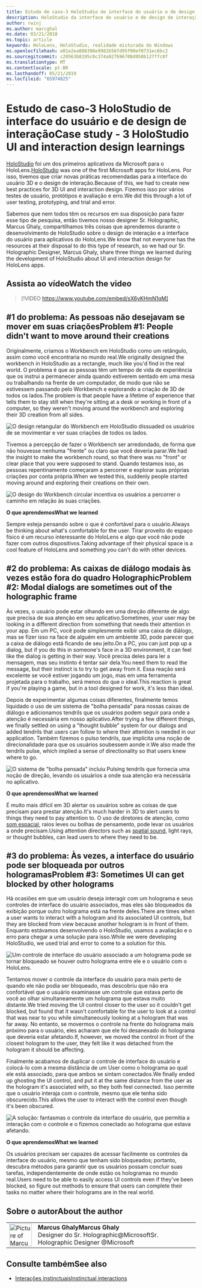 ```yaml
---
title: Estudo de caso-3 HoloStudio de interface do usuário e de design de interação
description: HoloStudio da interface do usuário e de design de interação
author: rwinj
ms.author: marcghal
ms.date: 03/21/2018
ms.topic: article
keywords: HoloLens, HoloStudio, realidade misturada do Windows
ms.openlocfilehash: e01e2ea888398e9982b56fd95f90ef0731ec6bc2
ms.sourcegitcommit: c20563b8195c0c374a927b96708d958b127ffc8f
ms.translationtype: MT
ms.contentlocale: pt-BR
ms.lasthandoff: 05/21/2019
ms.locfileid: "65974825"
---
```

# <a name="case-study---3-holostudio-ui-and-interaction-design-learnings"></a><span data-ttu-id="5faba-104">Estudo de caso-3 HoloStudio de interface do usuário e de design de interação</span><span class="sxs-lookup"><span data-stu-id="5faba-104">Case study - 3 HoloStudio UI and interaction design learnings</span></span>

<span data-ttu-id="5faba-105">[HoloStudio](https://www.youtube.com/watch?v=BRIJG0x_We8) foi um dos primeiros aplicativos da Microsoft para o HoloLens.</span><span class="sxs-lookup"><span data-stu-id="5faba-105">[HoloStudio](https://www.youtube.com/watch?v=BRIJG0x_We8) was one of the first Microsoft apps for HoloLens.</span></span> <span data-ttu-id="5faba-106">Por isso, tivemos que criar novas práticas recomendadas para a interface do usuário 3D e o design de interação.</span><span class="sxs-lookup"><span data-stu-id="5faba-106">Because of this, we had to create new best practices for 3D UI and interaction design.</span></span> <span data-ttu-id="5faba-107">Fizemos isso por vários testes de usuário, protótipos e avaliação e erro.</span><span class="sxs-lookup"><span data-stu-id="5faba-107">We did this through a lot of user testing, prototyping, and trial and error.</span></span>

<span data-ttu-id="5faba-108">Sabemos que nem todos têm os recursos em sua disposição para fazer esse tipo de pesquisa, então tivemos nosso designer Sr. Holographic, Marcus Ghaly, compartilhamos três coisas que aprendemos durante o desenvolvimento de HoloStudio sobre o design de interação e a interface do usuário para aplicativos do HoloLens.</span><span class="sxs-lookup"><span data-stu-id="5faba-108">We know that not everyone has the resources at their disposal to do this type of research, so we had our Sr. Holographic Designer, Marcus Ghaly, share three things we learned during the development of HoloStudio about UI and interaction design for HoloLens apps.</span></span>

## <a name="watch-the-video"></a><span data-ttu-id="5faba-109">Assista ao vídeo</span><span class="sxs-lookup"><span data-stu-id="5faba-109">Watch the video</span></span>

>[!VIDEO https://www.youtube.com/embed/sX6yKHmN1qM]

## <a name="problem-1-people-didnt-want-to-move-around-their-creations"></a><span data-ttu-id="5faba-110">#1 do problema: As pessoas não desejavam se mover em suas criações</span><span class="sxs-lookup"><span data-stu-id="5faba-110">Problem #1: People didn't want to move around their creations</span></span>

<span data-ttu-id="5faba-111">Originalmente, criamos o Workbench em HoloStudio como um retângulo, assim como você encontraria no mundo real.</span><span class="sxs-lookup"><span data-stu-id="5faba-111">We originally designed the workbench in HoloStudio as a rectangle, much like you'd find in the real world.</span></span> <span data-ttu-id="5faba-112">O problema é que as pessoas têm um tempo de vida de experiência que os instrui a permanecer ainda quando estiverem sentado em uma mesa ou trabalhando na frente de um computador, de modo que não se estivessem passando pelo Workbench e explorando a criação de 3D de todos os lados.</span><span class="sxs-lookup"><span data-stu-id="5faba-112">The problem is that people have a lifetime of experience that tells them to stay still when they're sitting at a desk or working in front of a computer, so they weren't moving around the workbench and exploring their 3D creation from all sides.</span></span>

![O design retangular do Workbench em HoloStudio dissuaded os usuários de se movimentar e ver suas criações de todos os lados.](images/rectangular-workbench-500px.jpg)

<span data-ttu-id="5faba-114">Tivemos a percepção de fazer o Workbench ser arredondado, de forma que não houvesse nenhuma "frente" ou claro que você deveria parar.</span><span class="sxs-lookup"><span data-stu-id="5faba-114">We had the insight to make the workbench round, so that there was no "front" or clear place that you were supposed to stand.</span></span> <span data-ttu-id="5faba-115">Quando testamos isso, as pessoas repentinamente começaram a percorrer e explorar suas próprias criações por conta própria.</span><span class="sxs-lookup"><span data-stu-id="5faba-115">When we tested this, suddenly people started moving around and exploring their creations on their own.</span></span>

![O design do Workbench circular incentiva os usuários a percorrer o caminho em relação às suas criações.](images/circular-workbench-500px.jpg)

<span data-ttu-id="5faba-117">**O que aprendemos**</span><span class="sxs-lookup"><span data-stu-id="5faba-117">**What we learned**</span></span>

<span data-ttu-id="5faba-118">Sempre esteja pensando sobre o que é confortável para o usuário.</span><span class="sxs-lookup"><span data-stu-id="5faba-118">Always be thinking about what's comfortable for the user.</span></span> <span data-ttu-id="5faba-119">Tirar proveito do espaço físico é um recurso interessante do HoloLens e algo que você não pode fazer com outros dispositivos.</span><span class="sxs-lookup"><span data-stu-id="5faba-119">Taking advantage of their physical space is a cool feature of HoloLens and something you can't do with other devices.</span></span>

## <a name="problem-2-modal-dialogs-are-sometimes-out-of-the-holographic-frame"></a><span data-ttu-id="5faba-120">#2 do problema: As caixas de diálogo modais às vezes estão fora do quadro Holographic</span><span class="sxs-lookup"><span data-stu-id="5faba-120">Problem #2: Modal dialogs are sometimes out of the holographic frame</span></span>

<span data-ttu-id="5faba-121">Às vezes, o usuário pode estar olhando em uma direção diferente de algo que precisa de sua atenção em seu aplicativo.</span><span class="sxs-lookup"><span data-stu-id="5faba-121">Sometimes, your user may be looking in a different direction from something that needs their attention in your app.</span></span> <span data-ttu-id="5faba-122">Em um PC, você pode simplesmente exibir uma caixa de diálogo, mas se fizer isso na face de alguém em um ambiente 3D, pode parecer que a caixa de diálogo está ficando de seu jeito.</span><span class="sxs-lookup"><span data-stu-id="5faba-122">On a PC, you can just pop up a dialog, but if you do this in someone's face in a 3D environment, it can feel like the dialog is getting in their way.</span></span> <span data-ttu-id="5faba-123">Você precisa deles para ler a mensagem, mas seu instinto é tentar sair dela.</span><span class="sxs-lookup"><span data-stu-id="5faba-123">You need them to read the message, but their instinct is to try to get away from it.</span></span> <span data-ttu-id="5faba-124">Essa reação será excelente se você estiver jogando um jogo, mas em uma ferramenta projetada para o trabalho, será menos do que o ideal.</span><span class="sxs-lookup"><span data-stu-id="5faba-124">This reaction is great if you're playing a game, but in a tool designed for work, it's less than ideal.</span></span>

<span data-ttu-id="5faba-125">Depois de experimentar algumas coisas diferentes, finalmente temos liquidado o uso de um sistema de "bolha pensada" para nossas caixas de diálogo e adicionamos tendrils que os usuários podem seguir para onde a atenção é necessária em nosso aplicativo.</span><span class="sxs-lookup"><span data-stu-id="5faba-125">After trying a few different things, we finally settled on using a "thought bubble" system for our dialogs and added tendrils that users can follow to where their attention is needed in our application.</span></span> <span data-ttu-id="5faba-126">Também fizemos o pulso tendrils, que implícita uma noção de direcionalidade para que os usuários soubessem aonde ir.</span><span class="sxs-lookup"><span data-stu-id="5faba-126">We also made the tendrils pulse, which implied a sense of directionality so that users knew where to go.</span></span>

![O sistema de "bolha pensada" incluiu Pulsing tendrils que fornecia uma noção de direção, levando os usuários a onde sua atenção era necessária no aplicativo.](images/thought-bubble-500px.jpg)

<span data-ttu-id="5faba-128">**O que aprendemos**</span><span class="sxs-lookup"><span data-stu-id="5faba-128">**What we learned**</span></span>

<span data-ttu-id="5faba-129">É muito mais difícil em 3D alertar os usuários sobre as coisas de que precisam para prestar atenção.</span><span class="sxs-lookup"><span data-stu-id="5faba-129">It's much harder in 3D to alert users to things they need to pay attention to.</span></span> <span data-ttu-id="5faba-130">O uso de diretores de atenção, como [som espacial](spatial-sound.md), raios leves ou bolhas de pensamento, pode levar os usuários a onde precisam.</span><span class="sxs-lookup"><span data-stu-id="5faba-130">Using attention directors such as [spatial sound](spatial-sound.md), light rays, or thought bubbles, can lead users to where they need to be.</span></span>

## <a name="problem-3-sometimes-ui-can-get-blocked-by-other-holograms"></a><span data-ttu-id="5faba-131">#3 do problema: Às vezes, a interface do usuário pode ser bloqueada por outros hologramas</span><span class="sxs-lookup"><span data-stu-id="5faba-131">Problem #3: Sometimes UI can get blocked by other holograms</span></span>

<span data-ttu-id="5faba-132">Há ocasiões em que um usuário deseja interagir com um holograma e seus controles de interface do usuário associados, mas eles são bloqueados da exibição porque outro holograma está na frente deles.</span><span class="sxs-lookup"><span data-stu-id="5faba-132">There are times when a user wants to interact with a hologram and its associated UI controls, but they are blocked from view because another hologram is in front of them.</span></span> <span data-ttu-id="5faba-133">Enquanto estávamos desenvolvendo o HoloStudio, usamos a avaliação e o erro para chegar a uma solução para isso.</span><span class="sxs-lookup"><span data-stu-id="5faba-133">While we were developing HoloStudio, we used trial and error to come to a solution for this.</span></span>

![Um controle de interface do usuário associado a um holograma pode se tornar bloqueado se houver outro holograma entre ele e o usuário com o HoloLens.](images/ui-blocked-500px.jpg)

<span data-ttu-id="5faba-135">Tentamos mover o controle da interface do usuário para mais perto de quando ele não podia ser bloqueado, mas descobriu que não era confortável que o usuário examinasse um controle que estava perto de você ao olhar simultaneamente um holograma que estava muito distante.</span><span class="sxs-lookup"><span data-stu-id="5faba-135">We tried moving the UI control closer to the user so it couldn't get blocked, but found that it wasn't comfortable for the user to look at a control that was near to you while simultaneously looking at a hologram that was far away.</span></span> <span data-ttu-id="5faba-136">No entanto, se movermos o controle na frente do holograma mais próximo para o usuário, eles acharam que ele foi desanexado do holograma que deveria estar afetando.</span><span class="sxs-lookup"><span data-stu-id="5faba-136">If, however, we moved the control in front of the closest hologram to the user, they felt like it was detached from the hologram it should be affecting.</span></span>

<span data-ttu-id="5faba-137">Finalmente acabamos de duplicar o controle de interface do usuário e colocá-lo com a mesma distância de um User como o holograma ao qual ele está associado, para que ambos se sintam conectados.</span><span class="sxs-lookup"><span data-stu-id="5faba-137">We finally ended up ghosting the UI control, and put it at the same distance from the user as the hologram it's associated with, so they both feel connected.</span></span> <span data-ttu-id="5faba-138">Isso permite que o usuário interaja com o controle, mesmo que ele tenha sido obscurecido.</span><span class="sxs-lookup"><span data-stu-id="5faba-138">This allows the user to interact with the control even though it's been obscured.</span></span>

![A solução: fantasmas o controle da interface do usuário, que permitia a interação com o controle e o fizemos conectado ao holograma que estava afetando.](images/ghosting-ui-500px.jpg)

<span data-ttu-id="5faba-140">**O que aprendemos**</span><span class="sxs-lookup"><span data-stu-id="5faba-140">**What we learned**</span></span>

<span data-ttu-id="5faba-141">Os usuários precisam ser capazes de acessar facilmente os controles da interface do usuário, mesmo que tenham sido bloqueados; portanto, descubra métodos para garantir que os usuários possam concluir suas tarefas, independentemente de onde estão os hologramas no mundo real.</span><span class="sxs-lookup"><span data-stu-id="5faba-141">Users need to be able to easily access UI controls even if they've been blocked, so figure out methods to ensure that users can complete their tasks no matter where their holograms are in the real world.</span></span>

## <a name="about-the-author"></a><span data-ttu-id="5faba-142">Sobre o autor</span><span class="sxs-lookup"><span data-stu-id="5faba-142">About the author</span></span>

<table style="border-collapse:collapse">
<tr>
<td style="border-style: none" width="60"><img alt="Picture of Marcus Ghaly" width="60" height="60" src="images/marcus-ghaly-200px.jpg"></td>
<td style="border-style: none"><span data-ttu-id="5faba-143"><b>Marcus Ghaly</b></span><span class="sxs-lookup"><span data-stu-id="5faba-143"><b>Marcus Ghaly</b></span></span><br><span data-ttu-id="5faba-144">Designer do Sr. Holographic@Microsoft</span><span class="sxs-lookup"><span data-stu-id="5faba-144">Sr. Holographic Designer @Microsoft</span></span></td>
</tr>
</table>

## <a name="see-also"></a><span data-ttu-id="5faba-145">Consulte também</span><span class="sxs-lookup"><span data-stu-id="5faba-145">See also</span></span>
* [<span data-ttu-id="5faba-146">Interações instinctuais</span><span class="sxs-lookup"><span data-stu-id="5faba-146">Instinctual interactions</span></span>](interaction-fundamentals.md)

 
